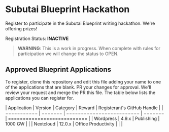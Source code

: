 # Subutai Blueprint Hackathon
Register to participate in the Subutai Blueprint writing hackathon. We're offering prizes!

Registration Status: **INACTIVE**

> **WARNING**: This is a work in progress. When complete with rules for participation we will change the status to OPEN.

## Approved Blueprint Applications

To register, clone this repository and edit this file adding your name to one of the applications that are blank. PR your changes for approval. We'll review your request and merge the PR this file. The table below lists the applications you can register for.

| Application | Version |   Category                | Reward  | Registerant's GitHub Handle |
| =========== | ======= | ========================= | ======= | =========================== |
| Wordpress   | 4.9.x   | Publishing                | 1000 GW |                             |
| Nextcloud   | 12.0.x  | Office Productivity       |         |                             |
